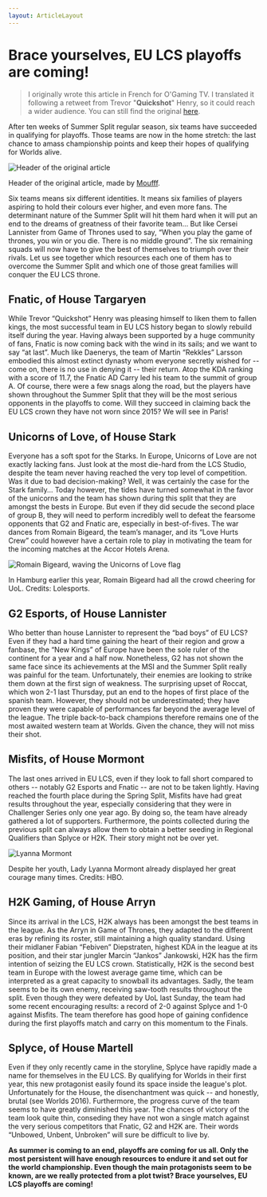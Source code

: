```yaml
---
layout: ArticleLayout
---
```


# Brace yourselves, EU LCS playoffs are coming!

>I originally wrote this article in French for O'Gaming TV. I translated it following a retweet from Trevor "<strong>Quickshot</strong>" Henry, so it could reach a wider audience. You can still find the original [here](http://www.ogaming.tv/news/brace-yourselves-eu-lcs-playoffs-are-coming/10830).

After ten weeks of Summer Split regular season, six teams have succeeded in qualifying for playoffs. Those teams are now in the home stretch: the last chance to amass championship points and keep their hopes of qualifying for Worlds alive.

![Header of the original article](/images/articles/header-got.jpg)

Header of the original article, made by <a href="https://twitter.com/kohaGames" target="_blank">Moufff</a>.

Six teams means six different identities. It means six families of players aspiring to hold their colours ever higher, and even more fans. The determinant nature of the Summer Split will hit them hard when it will put an end to the dreams of greatness of their favorite team… But like Cersei Lannister from Game of Thrones used to say, “When you play the game of thrones, you win or you die. There is no middle ground”. The six remaining squads will now have to give the best of themselves to triumph over their rivals. Let us see together which resources each one of them has to overcome the Summer Split and which one of those great families will conquer the EU LCS throne.

## Fnatic, of House Targaryen

While Trevor “Quickshot” Henry was pleasing himself to liken them to fallen kings, the most successful team in EU LCS history began to slowly rebuild itself during the year. Having always been supported by a huge community of fans, Fnatic is now coming back with the wind in its sails; and we want to say “at last”. Much like Daenerys, the team of Martin “Rekkles” Larsson embodied this almost extinct dynasty whom everyone secretly wished for -- come on, there is no use in denying it -- their return. Atop the KDA ranking with a score of 11.7, the Fnatic AD Carry led his team to the summit of group A. Of course, there were a few snags along the road, but the players have shown throughout the Summer Split that they will be the most serious opponents in the playoffs to come. Will they succeed in claiming back the EU LCS crown they have not worn since 2015? We will see in Paris!

## Unicorns of Love, of House Stark

Everyone has a soft spot for the Starks. In Europe, Unicorns of Love are not exactly lacking fans. Just look at the most die-hard from the LCS Studio, despite the team never having reached the very top level of competition. Was it due to bad decision-making? Well, it was certainly the case for the Stark family… Today however, the tides have turned somewhat in the favor of the unicorns and the team has shown during this split that they are amongst the bests in Europe. But even if they did secude the second place of group B, they will need to perform incredibly well to defeat the fearsome opponents that G2 and Fnatic are, especially in best-of-fives. The war dances from Romain Bigeard, the team’s manager, and its “Love Hurts Crew” could however have a certain role to play in motivating the team for the incoming matches at the Accor Hotels Arena.

![Romain Bigeard, waving the Unicorns of Love flag](/images/articles/uol-flag-romain.jpg)

In Hamburg earlier this year, Romain Bigeard had all the crowd cheering for UoL. Credits: Lolesports.

## G2 Esports, of House Lannister

Who better than house Lannister to represent the “bad boys” of EU LCS? Even if they had a hard time gaining the heart of their region and grow a fanbase, the “New Kings” of Europe have been the sole ruler of the continent for a year and a half now. Nonetheless, G2 has not shown the same face since its achievements at the MSI and the Summer Split really was painful for the team. Unfortunately, their enemies are looking to strike them down at the first sign of weakness. The surprising upset of Roccat, which won 2-1 last Thursday, put an end to the hopes of first place of the spanish team. However, they should not be underestimated; they have proven they were capable of performances far beyond the average level of the league. The triple back-to-back champions therefore remains one of the most awaited western team at Worlds. Given the chance, they will not miss their shot.</p>

## Misfits, of House Mormont

The last ones arrived in EU LCS, even if they look to fall short compared to others -- notably G2 Esports and Fnatic -- are not to be taken lightly. Having reached the fourth place during the Spring Split, Misfits have had great results throughout the year, especially considering that they were in Challenger Series only one year ago. By doing so, the team have already gathered a lot of supporters. Furthermore, the points collected during the previous split can always allow them to obtain a better seeding in Regional Qualifiers than Splyce or H2K. Their story might not be over yet.

![Lyanna Mormont](/images/articles/lyanna-mormont.jpg)

Despite her youth, Lady Lyanna Mormont already displayed her great courage many times. Credits: HBO.

## H2K Gaming, of House Arryn

Since its arrival in the LCS, H2K always has been amongst the best teams in the league. As the Arryn in Game of Thrones, they adapted to the different eras by refining its roster, still maintaining a high quality standard. Using their midlaner Fabian “Febiven” Diepstraten, highest KDA in the league at its position, and their star jungler Marcin “Jankos” Jankowski, H2K has the firm intention of seizing the EU LCS crown. Statistically, H2K is the second best team in Europe with the lowest average game time, which can be interpreted as a great capacity to snowball its advantages. Sadly, the team seems to be its own enemy, receiving saw-tooth results throughout the split. Even though they were defeated by UoL last Sunday, the team had some recent encouraging results: a record of 2-0 against Splyce and 1-0 against Misfits. The team therefore has good hope of gaining confidence during the first playoffs match and carry on this momentum to the Finals.

## Splyce, of House Martell

Even if they only recently came in the storyline, Splyce have rapidly made a name for themselves in the EU LCS. By qualifying for Worlds in their first year, this new protagonist easily found its space inside the league's plot. Unfortunately for the House, the disenchantment was quick -- and honestly, brutal (see Worlds 2016). Furthermore, the progress curve of the team seems to have greatly diminished this year. The chances of victory of the team look quite thin, conseding they have not won a single match against the very serious competitors that Fnatic, G2 and H2K are. Their words “Unbowed, Unbent, Unbroken” will sure be difficult to live by.

**As summer is coming to an end, playoffs are coming for us all. Only the most persistent will have enough resources to endure it and set out for the world championship. Even though the main protagonists seem to be known, are we really protected from a plot twist? Brace yourselves, EU LCS playoffs are coming!**
